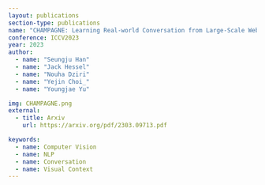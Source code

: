 ```yaml
---
layout: publications
section-type: publications
name: "CHAMPAGNE: Learning Real-world Conversation from Large-Scale Web Videos"
conference: ICCV2023
year: 2023
author:
  - name: "Seungju Han"
  - name: "Jack Hessel"
  - name: "Nouha Dziri"
  - name: "Yejin Choi_"
  - name: "Youngjae Yu"

img: CHAMPAGNE.png
external:
  - title: Arxiv
    url: https://arxiv.org/pdf/2303.09713.pdf

keywords:
  - name: Computer Vision
  - name: NLP
  - name: Conversation
  - name: Visual Context
---
```

